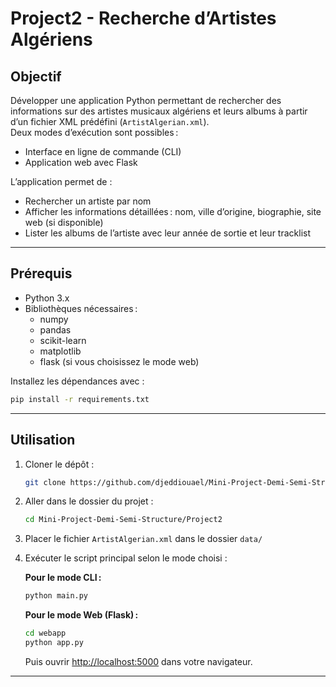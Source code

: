 # Project2 - Recherche d’Artistes Algériens

## Objectif

Développer une application Python permettant de rechercher des informations sur des artistes musicaux algériens et leurs albums à partir d’un fichier XML prédéfini (`ArtistAlgerian.xml`).  
Deux modes d’exécution sont possibles :
- Interface en ligne de commande (CLI)
- Application web avec Flask

L’application permet de :
- Rechercher un artiste par nom
- Afficher les informations détaillées : nom, ville d’origine, biographie, site web (si disponible)
- Lister les albums de l’artiste avec leur année de sortie et leur tracklist

---

## Prérequis

- Python 3.x
- Bibliothèques nécessaires :
  - numpy
  - pandas
  - scikit-learn
  - matplotlib
  - flask (si vous choisissez le mode web)

Installez les dépendances avec :
```bash
pip install -r requirements.txt
```

---

## Utilisation

1. Cloner le dépôt :
   ```bash
   git clone https://github.com/djeddiouael/Mini-Project-Demi-Semi-Structure.git
   ```
2. Aller dans le dossier du projet :
   ```bash
   cd Mini-Project-Demi-Semi-Structure/Project2
   ```
3. Placer le fichier `ArtistAlgerian.xml` dans le dossier `data/`
4. Exécuter le script principal selon le mode choisi :

   **Pour le mode CLI :**
   ```bash
   python main.py
   ```

   **Pour le mode Web (Flask) :**
   ```bash
   cd webapp
   python app.py
   ```
   Puis ouvrir [http://localhost:5000](http://localhost:5000) dans votre navigateur.

---
